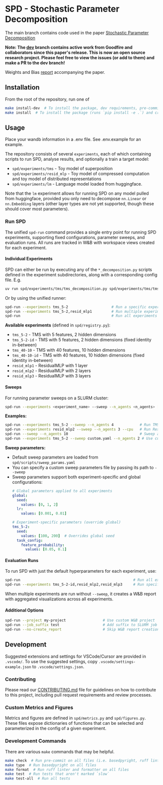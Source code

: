 # SPD - Stochastic Parameter Decomposition
The main branch contains code used in the paper [Stochastic Parameter Decomposition](https://arxiv.org/abs/2506.20790)

**Note: The [dev](https://github.com/goodfire-ai/spd/tree/dev) branch contains active work from Goodfire and collaborators since this paper's release. This is now an open source
research project. Please feel free to view the issues (or add to them) and make a PR to the dev branch!**

Weights and Bias [report](https://wandb.ai/goodfire/spd-tms/reports/SPD-paper-report--VmlldzoxMzE3NzU0MQ) accompanying the paper.

## Installation
From the root of the repository, run one of

```bash
make install-dev  # To install the package, dev requirements, pre-commit hooks, and create user files
make install  # To install the package (runs `pip install -e .`) and create user files
```

## Usage
Place your wandb information in a .env file. See .env.example for an example.

The repository consists of several `experiments`, each of which containing scripts to run SPD,
analyse results, and optionally a train a target model:
- `spd/experiments/tms` - Toy model of superposition
- `spd/experiments/resid_mlp` - Toy model of compressed computation and toy model of distributed
  representations
- `spd/experiments/lm` - Language model loaded from huggingface.

Note that the `lm` experiment allows for running SPD on any model pulled from huggingface, provided
you only need to decompose `nn.Linear` or `nn.Embedding` layers (other layer types are not yet
supported, though these should cover most parameters).

### Run SPD

The unified `spd-run` command provides a single entry point for running SPD experiments, supporting
fixed configurations, parameter sweeps, and evaluation runs. All runs are tracked in W&B with
workspace views created for each experiment.

#### Individual Experiments
SPD can either be run by executing any of the `*_decomposition.py` scripts defined in the experiment
subdirectories, along with a corresponding config file. E.g.
```bash
uv run spd/experiments/tms/tms_decomposition.py spd/experiments/tms/tms_5-2_config.yaml
```

Or by using the unified runner:
```bash
spd-run --experiments tms_5-2                    # Run a specific experiment
spd-run --experiments tms_5-2,resid_mlp1         # Run multiple experiments
spd-run                                          # Run all experiments
```

**Available experiments** (defined in `spd/registry.py`):
- `tms_5-2` - TMS with 5 features, 2 hidden dimensions
- `tms_5-2-id` - TMS with 5 features, 2 hidden dimensions (fixed identity in-between)
- `tms_40-10` - TMS with 40 features, 10 hidden dimensions  
- `tms_40-10-id` - TMS with 40 features, 10 hidden dimensions (fixed identity in-between)
- `resid_mlp1` - ResidualMLP with 1 layer
- `resid_mlp2` - ResidualMLP with 2 layers
- `resid_mlp3` - ResidualMLP with 3 layers

#### Sweeps
For running parameter sweeps on a SLURM cluster:

```bash
spd-run --experiments <experiment_name> --sweep --n_agents <n_agents> [--cpu] [--job_suffix <suffix>]
```

**Examples:**
```bash
spd-run --experiments tms_5-2 --sweep --n_agents 4            # Run TMS 5-2 sweep with 4 GPU agents
spd-run --experiments resid_mlp2 --sweep --n_agents 3 --cpu   # Run ResidualMLP2 sweep with 3 CPU agents
spd-run --sweep --n_agents 10                                 # Sweep all experiments with 10 agents
spd-run --experiments tms_5-2 --sweep custom.yaml --n_agents 2 # Use custom sweep params file
```

**Sweep parameters:**
- Default sweep parameters are loaded from `spd/scripts/sweep_params.yaml`
- You can specify a custom sweep parameters file by passing its path to `--sweep`
- Sweep parameters support both experiment-specific and global configurations:
  ```yaml
  # Global parameters applied to all experiments
  global:
    seed:
      values: [0, 1, 2]
    lr:
      values: [0.001, 0.01]
  
  # Experiment-specific parameters (override global)
  tms_5-2:
    seed:
      values: [100, 200]  # Overrides global seed
    task_config:
      feature_probability:
        values: [0.05, 0.1]
  ```

#### Evaluation Runs
To run SPD with just the default hyperparameters for each experiment, use:
```bash
spd-run                                                    # Run all experiments
spd-run --experiments tms_5-2-id,resid_mlp2,resid_mlp3     # Run specific experiments
```

When multiple experiments are run without `--sweep`, it creates a W&B report with aggregated
visualizations across all experiments.

#### Additional Options
```bash
spd-run --project my-project                 # Use custom W&B project
spd-run --job_suffix test                    # Add suffix to SLURM job names
spd-run --no-create_report                   # Skip W&B report creation
```

## Development

Suggested extensions and settings for VSCode/Cursor are provided in `.vscode/`. To use the suggested
settings, copy `.vscode/settings-example.json` to `.vscode/settings.json`.

### Contributing

Please read our [CONTRIBUTING.md](CONTRIBUTING.md) file for guidelines on how to contribute to this project, including pull request requirements and review processes.

### Custom Metrics and Figures

Metrics and figures are defined in `spd/metrics.py` and `spd/figures.py`.
These files expose dictionaries of functions that can be selected and parameterized in the config of a given experiment.

### Development Commands

There are various `make` commands that may be helpful.

```bash
make check  # Run pre-commit on all files (i.e. basedpyright, ruff linter, and ruff formatter)
make type  # Run basedpyright on all files
make format  # Run ruff linter and formatter on all files
make test  # Run tests that aren't marked `slow`
make test-all  # Run all tests
```
